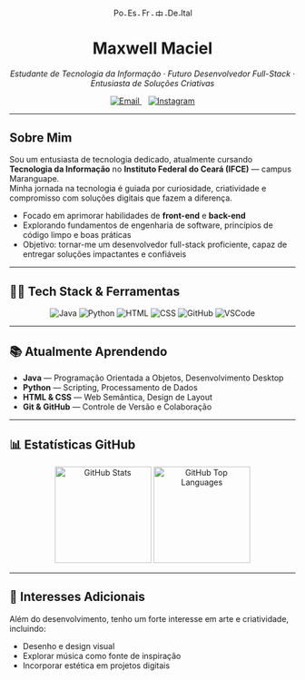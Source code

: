 <p align="center">
  <a href="./README-pt.md" title="Português">
    <img src="https://flagcdn.com/20x15/br.png" width="20" height="15" alt="Português" style="vertical-align:middle" />
  </a>
  <a href="./README-es.md" title="Español">
    <img src="https://flagcdn.com/20x15/es.png" width="20" height="15" alt="Español" style="vertical-align:middle" />
  </a>
  <a href="./README-fr.md" title="Français">
    <img src="https://flagcdn.com/20x15/fr.png" width="20" height="15" alt="Français" style="vertical-align:middle" />
  </a>
  <a href="./README-zh.md" title="中文">
    <img src="https://flagcdn.com/20x15/cn.png" width="20" height="15" alt="中文" style="vertical-align:middle" />
  </a>
  <a href="./README-de.md" title="Deutsch">
    <img src="https://flagcdn.com/20x15/de.png" width="20" height="15" alt="Deutsch" style="vertical-align:middle" />
  </a>
  <a href="./README-it.md" title="Italiano">
    <img src="https://flagcdn.com/20x15/it.png" width="20" height="15" alt="Italiano" style="vertical-align:middle" />
  </a>
</p>

<h1 align="center">Maxwell Maciel</h1>

<p align="center">
  <em>Estudante de Tecnologia da Informação · Futuro Desenvolvedor Full-Stack · Entusiasta de Soluções Criativas</em>
</p>

<p align="center" style="margin-top:0.3em;">
  <a href="mailto:sousamaciel@aluno.ifce.edu.br" title="Enviar email" target="_blank" rel="noopener noreferrer">
    <img src="https://img.shields.io/badge/-Email-505050?style=flat&logo=gmail&logoColor=white" alt="Email" />
  </a>
  &nbsp;&nbsp;
  <a href="https://instagram.com/maxsksr" target="_blank" title="Instagram" rel="noopener noreferrer">
    <img src="https://img.shields.io/badge/-Instagram-505050?style=flat&logo=instagram&logoColor=white" alt="Instagram" />
  </a>
</p>

---

## Sobre Mim

Sou um entusiasta de tecnologia dedicado, atualmente cursando **Tecnologia da Informação** no **Instituto Federal do Ceará (IFCE)** — campus Maranguape.  
Minha jornada na tecnologia é guiada por curiosidade, criatividade e compromisso com soluções digitais que fazem a diferença.

- Focado em aprimorar habilidades de **front-end** e **back-end**  
- Explorando fundamentos de engenharia de software, princípios de código limpo e boas práticas  
- Objetivo: tornar-me um desenvolvedor full-stack proficiente, capaz de entregar soluções impactantes e confiáveis

---

## 👨‍💻 Tech Stack & Ferramentas

<p align="center" style="margin-top:10px;">
  <img src="https://img.icons8.com/color/48/java-coffee-cup-logo--v1.png" alt="Java" title="Java" />
  <img src="https://img.icons8.com/color/48/python.png" alt="Python" title="Python" />
  <img src="https://img.icons8.com/color/48/html-5--v1.png" alt="HTML" title="HTML" />
  <img src="https://img.icons8.com/color/48/css3.png" alt="CSS" title="CSS" />
  <img src="https://img.icons8.com/fluency/48/000000/github.png" alt="GitHub" title="GitHub" />
  <img src="https://img.icons8.com/color/48/visual-studio-code-2019.png" alt="VSCode" title="VSCode" />
</p>

---

## 📚 Atualmente Aprendendo

- **Java** — Programação Orientada a Objetos, Desenvolvimento Desktop  
- **Python** — Scripting, Processamento de Dados  
- **HTML & CSS** — Web Semântica, Design de Layout  
- **Git & GitHub** — Controle de Versão e Colaboração  

---

## 📊 Estatísticas GitHub

<p align="center" style="margin-top:10px;">
  <img src="https://github-readme-stats.vercel.app/api?username=MaxwellMaciel&show_icons=true&theme=tokyonight" alt="GitHub Stats" height="170" />
  <img src="https://github-readme-stats.vercel.app/api/top-langs/?username=MaxwellMaciel&layout=compact&theme=tokyonight" alt="GitHub Top Languages" height="170" />
</p>

---

## 🎨 Interesses Adicionais

Além do desenvolvimento, tenho um forte interesse em arte e criatividade, incluindo:

- Desenho e design visual  
- Explorar música como fonte de inspiração  
- Incorporar estética em projetos digitais

